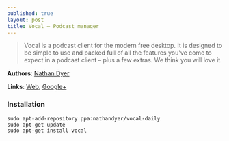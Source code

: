 ```yaml
---
published: true
layout: post
title: Vocal – Podcast manager
---
```


> Vocal is a podcast client for the modern free desktop. It is designed to be simple to use and packed full of all the features you've come to expect in a podcast client – plus a few extras. We think you will love it.


**Authors**: [Nathan Dyer](https://plus.google.com/+NathanDyerdotMe/posts)

**Links**: [Web](http://www.vocalproject.net/blog/), [Google+](https://plus.google.com/115162318639836328992/posts)

### Installation

    sudo apt-add-repository ppa:nathandyer/vocal-daily
    sudo apt-get update
    sudo apt-get install vocal
